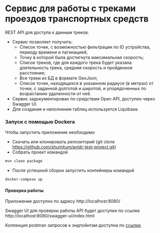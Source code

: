 # Сервис для работы с треками проездов транспортных средств  

REST API для доступа к данным треков. 
* Сервис позволяет получить:  
    - Список точек, c возможностью фильтрации по ID устройства, периоду времени и пагинацией;
    - Точку в которой была достигнута максимальная скорость;
    - Список треков, где для каждого трека будет указана длительность трека, средняя скорость и пройденное расстояние;
    - Все треки из БД в формате GeoJson;
    - Список точек, находящихся в указанном радиусе (в метрах) от точки, с заданной долготой и широтой, и упорядоченных по возрастанию удаленности от неё.
* Сервис задокументирован по средствам Open API, доступен через Swagger UI.
* Для создания и наполнения таблиц используется Liquibase.

### Запуск с помощью Dockerа

Чтобы запустить приложение необходимо
* Скачать или клонировать репозиторий (git clone https://github.com/shumitum/avtdr-test-project.git)
* Собрать проект командой
```bash
mvn clean package
```
* После успешной сборки запустить контейнеры командой
```bash
docker-compose up
```

####  Проверка работы
Приложение доступно по адресу http://localhost:8080/

Swagger UI для проверки работы API будет доступен по ссылке http://localhost:8080/swagger-ui/index.html  

Коллекция postman запросов к эндпойнтам доступна по [ссылке](https://github.com/shumitum/avtdr-test-project/blob/main/postman/TrackController.postman_collection.json).